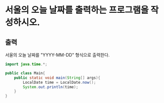 # 서울의 오늘 날짜를 출력하는 프로그램을 작성하시오.

## 출력
서울의 오늘 날짜를 "YYYY-MM-DD" 형식으로 출력한다.

```java
import java.time.*;

public class Main{
    public static void main(String[] args){
        LocalDate time = LocalDate.now();
        System.out.println(time);
    }
}
```